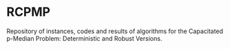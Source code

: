 # RCPMP
Repository of instances, codes and results of algorithms for the Capacitated p-Median Problem: Deterministic and Robust Versions.
